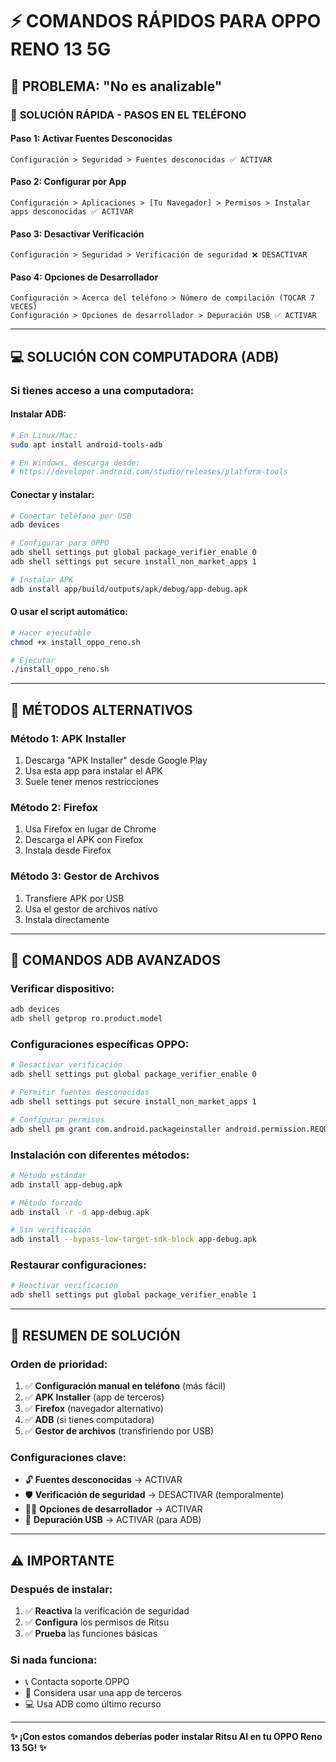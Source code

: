 # ⚡ COMANDOS RÁPIDOS PARA OPPO RENO 13 5G

## 🚨 **PROBLEMA: "No es analizable"**

### 📱 **SOLUCIÓN RÁPIDA - PASOS EN EL TELÉFONO**

#### **Paso 1: Activar Fuentes Desconocidas**
```
Configuración > Seguridad > Fuentes desconocidas ✅ ACTIVAR
```

#### **Paso 2: Configurar por App**
```
Configuración > Aplicaciones > [Tu Navegador] > Permisos > Instalar apps desconocidas ✅ ACTIVAR
```

#### **Paso 3: Desactivar Verificación**
```
Configuración > Seguridad > Verificación de seguridad ❌ DESACTIVAR
```

#### **Paso 4: Opciones de Desarrollador**
```
Configuración > Acerca del teléfono > Número de compilación (TOCAR 7 VECES)
Configuración > Opciones de desarrollador > Depuración USB ✅ ACTIVAR
```

---

## 💻 **SOLUCIÓN CON COMPUTADORA (ADB)**

### **Si tienes acceso a una computadora:**

#### **Instalar ADB:**
```bash
# En Linux/Mac:
sudo apt install android-tools-adb

# En Windows, descarga desde:
# https://developer.android.com/studio/releases/platform-tools
```

#### **Conectar y instalar:**
```bash
# Conectar teléfono por USB
adb devices

# Configurar para OPPO
adb shell settings put global package_verifier_enable 0
adb shell settings put secure install_non_market_apps 1

# Instalar APK
adb install app/build/outputs/apk/debug/app-debug.apk
```

#### **O usar el script automático:**
```bash
# Hacer ejecutable
chmod +x install_oppo_reno.sh

# Ejecutar
./install_oppo_reno.sh
```

---

## 📱 **MÉTODOS ALTERNATIVOS**

### **Método 1: APK Installer**
1. Descarga "APK Installer" desde Google Play
2. Usa esta app para instalar el APK
3. Suele tener menos restricciones

### **Método 2: Firefox**
1. Usa Firefox en lugar de Chrome
2. Descarga el APK con Firefox
3. Instala desde Firefox

### **Método 3: Gestor de Archivos**
1. Transfiere APK por USB
2. Usa el gestor de archivos nativo
3. Instala directamente

---

## 🔧 **COMANDOS ADB AVANZADOS**

### **Verificar dispositivo:**
```bash
adb devices
adb shell getprop ro.product.model
```

### **Configuraciones específicas OPPO:**
```bash
# Desactivar verificación
adb shell settings put global package_verifier_enable 0

# Permitir fuentes desconocidas
adb shell settings put secure install_non_market_apps 1

# Configurar permisos
adb shell pm grant com.android.packageinstaller android.permission.REQUEST_INSTALL_PACKAGES
```

### **Instalación con diferentes métodos:**
```bash
# Método estándar
adb install app-debug.apk

# Método forzado
adb install -r -d app-debug.apk

# Sin verificación
adb install --bypass-low-target-sdk-block app-debug.apk
```

### **Restaurar configuraciones:**
```bash
# Reactivar verificación
adb shell settings put global package_verifier_enable 1
```

---

## 🎯 **RESUMEN DE SOLUCIÓN**

### **Orden de prioridad:**
1. ✅ **Configuración manual en teléfono** (más fácil)
2. ✅ **APK Installer** (app de terceros)
3. ✅ **Firefox** (navegador alternativo)
4. ✅ **ADB** (si tienes computadora)
5. ✅ **Gestor de archivos** (transfiriendo por USB)

### **Configuraciones clave:**
- 🔓 **Fuentes desconocidas** → ACTIVAR
- 🛡️ **Verificación de seguridad** → DESACTIVAR (temporalmente)
- 👨‍💻 **Opciones de desarrollador** → ACTIVAR
- 📱 **Depuración USB** → ACTIVAR (para ADB)

---

## ⚠️ **IMPORTANTE**

### **Después de instalar:**
1. ✅ **Reactiva** la verificación de seguridad
2. ✅ **Configura** los permisos de Ritsu
3. ✅ **Prueba** las funciones básicas

### **Si nada funciona:**
- 📞 Contacta soporte OPPO
- 🔧 Considera usar una app de terceros
- 💻 Usa ADB como último recurso

---

**✨ ¡Con estos comandos deberías poder instalar Ritsu AI en tu OPPO Reno 13 5G! ✨**